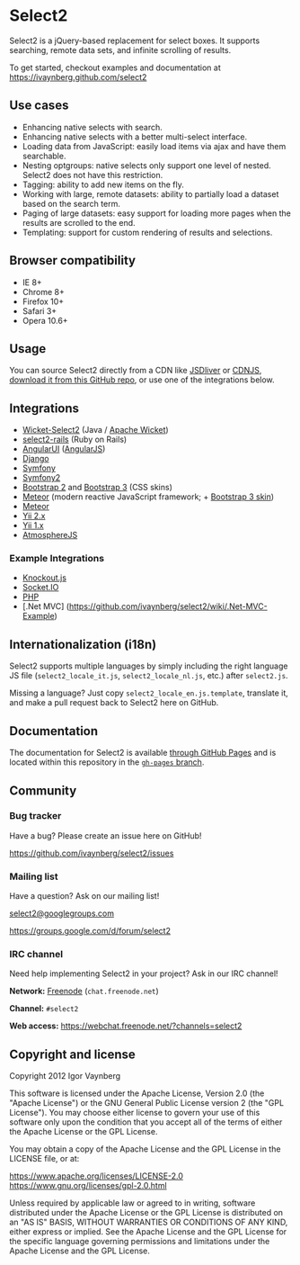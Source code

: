 Select2
=======

Select2 is a jQuery-based replacement for select boxes. It supports searching, remote data sets, and infinite scrolling of results.

To get started, checkout examples and documentation at https://ivaynberg.github.com/select2

Use cases
---------

* Enhancing native selects with search.
* Enhancing native selects with a better multi-select interface.
* Loading data from JavaScript: easily load items via ajax and have them searchable.
* Nesting optgroups: native selects only support one level of nested. Select2 does not have this restriction.
* Tagging: ability to add new items on the fly.
* Working with large, remote datasets: ability to partially load a dataset based on the search term.
* Paging of large datasets: easy support for loading more pages when the results are scrolled to the end.
* Templating: support for custom rendering of results and selections.

Browser compatibility
---------------------
* IE 8+
* Chrome 8+
* Firefox 10+
* Safari 3+
* Opera 10.6+

Usage
-----
You can source Select2 directly from a CDN like [JSDliver](https://www.jsdelivr.com/#!select2) or [CDNJS](https://www.cdnjs.com/libraries/select2), [download it from this GitHub repo](https://github.com/ivaynberg/select2/tags), or use one of the integrations below.

Integrations
------------

* [Wicket-Select2](https://github.com/ivaynberg/wicket-select2) (Java / [Apache Wicket](https://wicket.apache.org))
* [select2-rails](https://github.com/argerim/select2-rails) (Ruby on Rails)
* [AngularUI](https://angular-ui.github.io/#ui-select) ([AngularJS](https://angularjs.org/))
* [Django](https://github.com/applegrew/django-select2)
* [Symfony](https://github.com/19Gerhard85/sfSelect2WidgetsPlugin)
* [Symfony2](https://github.com/avocode/FormExtensions)
* [Bootstrap 2](https://github.com/t0m/select2-bootstrap-css) and [Bootstrap 3](https://github.com/t0m/select2-bootstrap-css/tree/bootstrap3) (CSS skins)
* [Meteor](https://github.com/nate-strauser/meteor-select2) (modern reactive JavaScript framework; + [Bootstrap 3 skin](https://github.com/esperadomedia/meteor-select2-bootstrap3-css/))
* [Meteor](https://jquery-select2.meteor.com)
* [Yii 2.x](https://demos.krajee.com/widgets#select2)
* [Yii 1.x](https://github.com/tonybolzan/yii-select2)
* [AtmosphereJS](https://atmospherejs.com/package/jquery-select2)

### Example Integrations

* [Knockout.js](https://github.com/ivaynberg/select2/wiki/Knockout.js-Integration)
* [Socket.IO](https://github.com/ivaynberg/select2/wiki/Socket.IO-Integration)
* [PHP](https://github.com/ivaynberg/select2/wiki/PHP-Example)
* [.Net MVC] (https://github.com/ivaynberg/select2/wiki/.Net-MVC-Example)

Internationalization (i18n)
---------------------------

Select2 supports multiple languages by simply including the right language JS
file (`select2_locale_it.js`, `select2_locale_nl.js`, etc.) after `select2.js`.

Missing a language? Just copy `select2_locale_en.js.template`, translate
it, and make a pull request back to Select2 here on GitHub.

Documentation
-------------

The documentation for Select2 is available [through GitHub Pages](https://ivaynberg.github.io/select2/) and is located within this repository in the [`gh-pages` branch](https://github.com/ivaynberg/select2/tree/gh-pages).

Community
---------

### Bug tracker

Have a bug? Please create an issue here on GitHub!

https://github.com/ivaynberg/select2/issues

### Mailing list

Have a question? Ask on our mailing list!

select2@googlegroups.com

https://groups.google.com/d/forum/select2

### IRC channel

Need help implementing Select2 in your project? Ask in our IRC channel!

**Network:** [Freenode](https://freenode.net/) (`chat.freenode.net`)

**Channel:** `#select2`

**Web access:** https://webchat.freenode.net/?channels=select2

Copyright and license
---------------------

Copyright 2012 Igor Vaynberg

This software is licensed under the Apache License, Version 2.0 (the "Apache License") or the GNU
General Public License version 2 (the "GPL License"). You may choose either license to govern your
use of this software only upon the condition that you accept all of the terms of either the Apache
License or the GPL License.

You may obtain a copy of the Apache License and the GPL License in the LICENSE file, or at:

https://www.apache.org/licenses/LICENSE-2.0
https://www.gnu.org/licenses/gpl-2.0.html

Unless required by applicable law or agreed to in writing, software distributed under the Apache License
or the GPL License is distributed on an "AS IS" BASIS, WITHOUT WARRANTIES OR CONDITIONS OF ANY KIND,
either express or implied. See the Apache License and the GPL License for the specific language governing
permissions and limitations under the Apache License and the GPL License.
